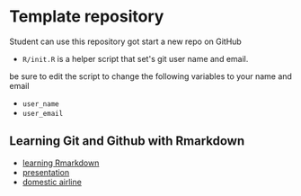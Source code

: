 # Template repository

Student can use this repository got start a new repo on GitHub

- `R/init.R` is a helper script that set's git user name and email.

be sure to edit the script to change the following variables to your name and email

- `user_name`
- `user_email`

## Learning Git and Github with Rmarkdown

- [learning Rmarkdown](learning_markdown.html)
- [presentation](presentation_rmd.html)
- [domestic airline](domestic_airline.html)